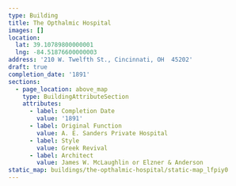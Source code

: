 ```yaml
---
type: Building
title: The Opthalmic Hospital
images: []
location:
  lat: 39.10789800000001
  lng: -84.51876600000003
address: '210 W. Twelfth St., Cincinnati, OH  45202'
draft: true
completion_date: '1891'
sections:
  - page_location: above_map
    type: BuildingAttributeSection
    attributes:
      - label: Completion Date
        value: '1891'
      - label: Original Function
        value: A. E. Sanders Private Hospital
      - label: Style
        value: Greek Revival
      - label: Architect
        value: James W. McLaughlin or Elzner & Anderson
static_map: buildings/the-opthalmic-hospital/static-map_lfpiy0
---
```

